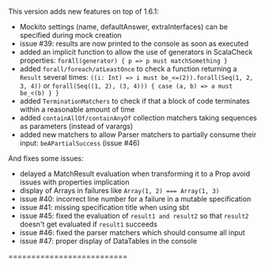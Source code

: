 This version adds new features on top of 1.6.1:

 * Mockito settings (name, defaultAnswer, extraInterfaces) can be specified during mock creation
 * issue #39: results are now printed to the console as soon as executed
 * added an implicit function to allow the use of generators in ScalaCheck properties: `forAll(generator) { p => p must matchSomething }`
 * added `forall/foreach/atLeastOnce` to check a function returning a `Result` several times: `((i: Int) => i must be_<=(2)).forall(Seq(1, 2, 3, 4))` or
   `forall(Seq((1, 2), (3, 4))) { case (a, b) => a must be_<(b) } }`
 * added `TerminationMatchers` to check if that a block of code terminates within a reasonable amount of time
 * added `containAllOf/containAnyOf` collection matchers taking sequences as parameters (instead of varargs)
 * added new matchers to allow Parser matchers to partially consume their input: `beAPartialSuccess` (issue #46)
 
And fixes some issues:

 * delayed a MatchResult evaluation when transforming it to a Prop avoid issues with properties implication
 * display of Arrays in failures like `Array(1, 2) === Array(1, 3)`
 * issue #40: incorrect line number for a failure in a mutable specification
 * issue #41: missing specification title when using sbt
 * issue #45: fixed the evaluation of `result1 and result2` so that `result2` doesn't get evaluated if `result1` succeeds
 * issue #46: fixed the parser matchers which should consume all input 
 * issue #47: proper display of DataTables in the console
 
 ==========================